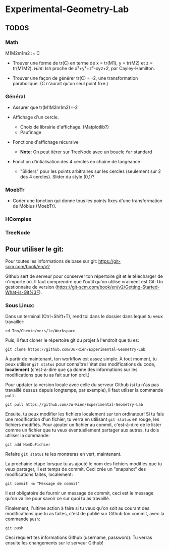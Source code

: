 # Experimental-Geometry-Lab

## TODOS

### Math

M1M2m1m2 := C

* Trouver une forme de tr(C) en terme de x = tr(M1), y = tr(M2) et z = tr(M1M2). *Hint*: Ish proche de x²+y²+z²-xyz+2, par Cayley-Hamilton.

* Trouver une façon de générer tr(C) = -2, une transformation parabolique. (C n'aurait qu'un seul point fixe.)

### Général

* Assurer que tr(M1M2m1m2)=-2

* Affichage d'un cercle.
  * Choix de librairie d'affichage. (Matplotlib?)
  * Paufinage

* Fonctions d'affichage récursive
  * **Note**: On peut itérer sur TreeNode avec un boucle `for` standard

* Fonction d'intialisation des 4 cercles en chaîne de tangeance 
  * "Sliders" pour les points arbitraires sur les cercles (seulement sur 2 des 4 cercles). Slider du style (0,1)?

### MoebTr

* Coder une fonction qui donne tous les points fixes d'une transformation de Möbius (MoebTr).

### HComplex

### TreeNode



## Pour utiliser le git:

Pour toutes les informations de base sur git: https://git-scm.com/book/en/v2

Github sert de serveur pour conserver ton répertoire git et le télécharger de n'importe où. Il faut comprendre que l'outil qu'on utilise vraiment est Git: Un gestionnaire de version (https://git-scm.com/book/en/v2/Getting-Started-What-is-Git%3F).

### Sous Linux:
Dans un terminal (Ctrl+Shift+T), rend toi dans le dossier dans lequel tu veux travailler:

```cd Ton/Chemin/vers/le/Workspace```

Puis, il faut cloner le répertoire git du projet à l'endroit que tu es:

```git clone https://github.com/Ju-Rien/Experimental-Geometry-Lab```

À partir de maintenant, ton workflow est assez simple. À tout moment, tu peux utiliser `git status` pour connaître l'état des modifications du code, **localement** (c'est-à-dire que ça donne des informations sur les modifications que tu as fait sur ton ordi.)

Pour updater ta version locale avec celle du serveur Github (si tu n'as pas travaillé dessus depuis longtemps, par exemple), il faut utliser la commande `pull`:

```git pull https://github.com/Ju-Rien/Experimental-Geometry-Lab```

Ensuite, tu peux modifier les fichiers localement sur ton ordinateur! Si tu fais une modification d'un fichier, tu verra en utilisant `git status` en rouge, les fichiers modifiés. Pour ajouter un fichier au commit, c'est-à-dire de le lister comme un fichier que tu veux éventuellement partager aux autres, tu dois utiliser la commande:

```git add NomDuFichier```

Refaire `git status` te les montreras en vert, maintenant.

La prochaine étape lorsque tu as ajouté le nom des fichiers modifiés que tu veux partager, il est temps de commit. Ceci crée un "snapshot" des modifications faites, localement:

```git commit -m "Message de commit"```

Il est obligatoire de fournir un message de commit, ceci est le message qu'on va lire pour savoir ce sur quoi tu as travaillé.

Finalement, l'ultime action à faire si tu veux qu'on soit au courant des modifications que tu as faites, c'est de publié sur Github ton commit, avec la commande `push`:

```git push```

Ceci requiert tes informations Github (username, password). Tu verras ensuite les changements sur le serveur Github!


